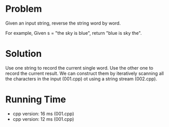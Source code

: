 # Problem

Given an input string, reverse the string word by word.

For example,
Given s = "the sky is blue",
return "blue is sky the".

# Solution

Use one string to record the current single word. Use the other one to record the current result. We can construct them by iteratively scanning all the characters in the input (001.cpp) ot using a string stream (002.cpp).

# Running Time

- cpp version: 16 ms (001.cpp)
- cpp version: 12 ms (001.cpp)